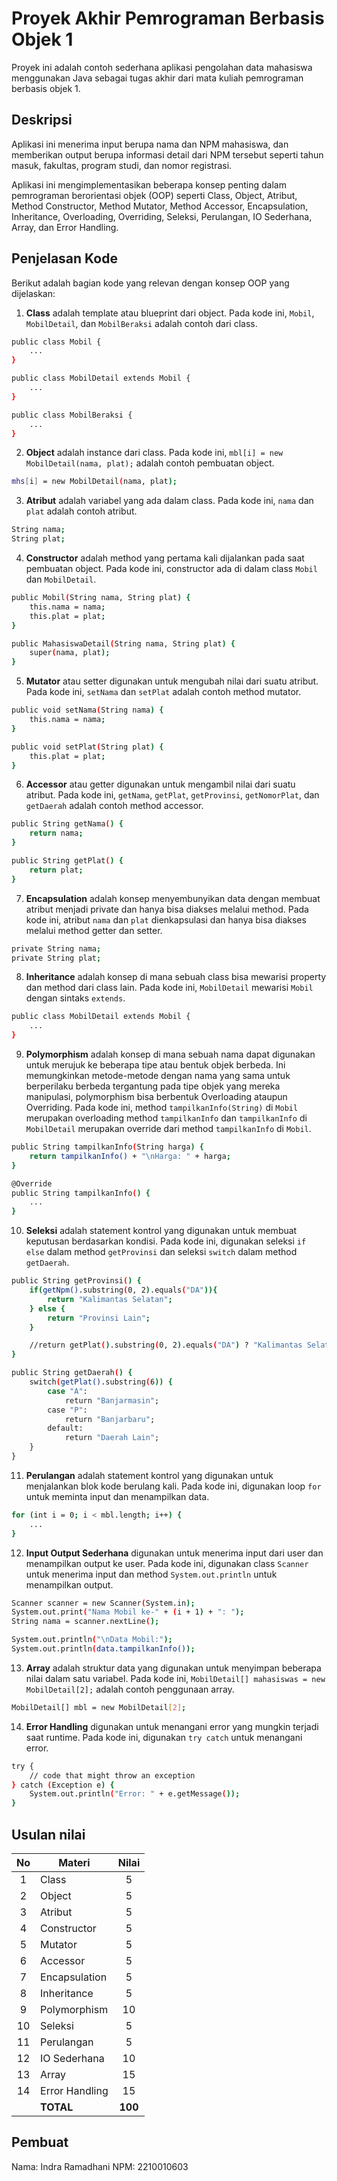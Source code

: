 # Proyek Akhir Pemrograman Berbasis Objek 1

Proyek ini adalah contoh sederhana aplikasi pengolahan data mahasiswa menggunakan Java sebagai tugas akhir dari mata kuliah pemrograman berbasis objek 1.

## Deskripsi

Aplikasi ini menerima input berupa nama dan NPM mahasiswa, dan memberikan output berupa informasi detail dari NPM tersebut seperti tahun masuk, fakultas, program studi, dan nomor registrasi.

Aplikasi ini mengimplementasikan beberapa konsep penting dalam pemrograman berorientasi objek (OOP) seperti Class, Object, Atribut, Method Constructor, Method Mutator, Method Accessor, Encapsulation, Inheritance, Overloading, Overriding, Seleksi, Perulangan, IO Sederhana, Array, dan Error Handling.

## Penjelasan Kode

Berikut adalah bagian kode yang relevan dengan konsep OOP yang dijelaskan:

1. **Class** adalah template atau blueprint dari object. Pada kode ini, `Mobil`, `MobilDetail`, dan `MobilBeraksi` adalah contoh dari class.

```bash
public class Mobil {
    ...
}

public class MobilDetail extends Mobil {
    ...
}

public class MobilBeraksi {
    ...
}
```

2. **Object** adalah instance dari class. Pada kode ini, `mbl[i] = new MobilDetail(nama, plat);` adalah contoh pembuatan object.

```bash
mhs[i] = new MobilDetail(nama, plat);
```

3. **Atribut** adalah variabel yang ada dalam class. Pada kode ini, `nama` dan `plat` adalah contoh atribut.

```bash
String nama;
String plat;
```

4. **Constructor** adalah method yang pertama kali dijalankan pada saat pembuatan object. Pada kode ini, constructor ada di dalam class `Mobil` dan `MobilDetail`.

```bash
public Mobil(String nama, String plat) {
    this.nama = nama;
    this.plat = plat;
}

public MahasiswaDetail(String nama, String plat) {
    super(nama, plat);
}
```

5. **Mutator** atau setter digunakan untuk mengubah nilai dari suatu atribut. Pada kode ini, `setNama` dan `setPlat` adalah contoh method mutator.

```bash
public void setNama(String nama) {
    this.nama = nama;
}

public void setPlat(String plat) {
    this.plat = plat;
}
```

6. **Accessor** atau getter digunakan untuk mengambil nilai dari suatu atribut. Pada kode ini, `getNama`, `getPlat`, `getProvinsi`, `getNomorPlat`, dan `getDaerah` adalah contoh method accessor.

```bash
public String getNama() {
    return nama;
}

public String getPlat() {
    return plat;
}
```

7. **Encapsulation** adalah konsep menyembunyikan data dengan membuat atribut menjadi private dan hanya bisa diakses melalui method. Pada kode ini, atribut `nama` dan `plat` dienkapsulasi dan hanya bisa diakses melalui method getter dan setter.

```bash
private String nama;
private String plat;
```

8. **Inheritance** adalah konsep di mana sebuah class bisa mewarisi property dan method dari class lain. Pada kode ini, `MobilDetail` mewarisi `Mobil` dengan sintaks `extends`.

```bash
public class MobilDetail extends Mobil {
    ...
}
```

9. **Polymorphism** adalah konsep di mana sebuah nama dapat digunakan untuk merujuk ke beberapa tipe atau bentuk objek berbeda. Ini memungkinkan metode-metode dengan nama yang sama untuk berperilaku berbeda tergantung pada tipe objek yang mereka manipulasi, polymorphism bisa berbentuk Overloading ataupun Overriding. Pada kode ini, method `tampilkanInfo(String)` di `Mobil` merupakan overloading method `tampilkanInfo` dan `tampilkanInfo` di `MobilDetail` merupakan override dari method `tampilkanInfo` di `Mobil`.

```bash
public String tampilkanInfo(String harga) {
    return tampilkanInfo() + "\nHarga: " + harga;
}

@Override
public String tampilkanInfo() {
    ...
}
```

10. **Seleksi** adalah statement kontrol yang digunakan untuk membuat keputusan berdasarkan kondisi. Pada kode ini, digunakan seleksi `if else` dalam method `getProvinsi` dan seleksi `switch` dalam method `getDaerah`.

```bash
public String getProvinsi() {
    if(getNpm().substring(0, 2).equals("DA")){
        return "Kalimantas Selatan";
    } else {
        return "Provinsi Lain";
    }

    //return getPlat().substring(0, 2).equals("DA") ? "Kalimantas Selatan" : "Provinsi Lain";
}

public String getDaerah() {
    switch(getPlat().substring(6)) {
        case "A":
            return "Banjarmasin";
        case "P":
            return "Banjarbaru";
        default:
            return "Daerah Lain";
    }
}
```

11. **Perulangan** adalah statement kontrol yang digunakan untuk menjalankan blok kode berulang kali. Pada kode ini, digunakan loop `for` untuk meminta input dan menampilkan data.

```bash
for (int i = 0; i < mbl.length; i++) {
    ...
}
```

12. **Input Output Sederhana** digunakan untuk menerima input dari user dan menampilkan output ke user. Pada kode ini, digunakan class `Scanner` untuk menerima input dan method `System.out.println` untuk menampilkan output.

```bash
Scanner scanner = new Scanner(System.in);
System.out.print("Nama Mobil ke-" + (i + 1) + ": ");
String nama = scanner.nextLine();

System.out.println("\nData Mobil:");
System.out.println(data.tampilkanInfo());
```

13. **Array** adalah struktur data yang digunakan untuk menyimpan beberapa nilai dalam satu variabel. Pada kode ini, `MobilDetail[] mahasiswas = new MobilDetail[2];` adalah contoh penggunaan array.

```bash
MobilDetail[] mbl = new MobilDetail[2];
```

14. **Error Handling** digunakan untuk menangani error yang mungkin terjadi saat runtime. Pada kode ini, digunakan `try catch` untuk menangani error.

```bash
try {
    // code that might throw an exception
} catch (Exception e) {
    System.out.println("Error: " + e.getMessage());
}
```

## Usulan nilai

| No  | Materi         |  Nilai  |
| :-: | -------------- | :-----: |
|  1  | Class          |    5    |
|  2  | Object         |    5    |
|  3  | Atribut        |    5    |
|  4  | Constructor    |    5    |
|  5  | Mutator        |    5    |
|  6  | Accessor       |    5    |
|  7  | Encapsulation  |    5    |
|  8  | Inheritance    |    5    |
|  9  | Polymorphism   |   10    |
| 10  | Seleksi        |    5    |
| 11  | Perulangan     |    5    |
| 12  | IO Sederhana   |   10    |
| 13  | Array          |   15    |
| 14  | Error Handling |   15    |
|     | **TOTAL**      | **100** |

## Pembuat

Nama: Indra Ramadhani
NPM: 2210010603
